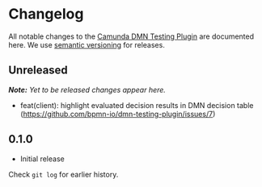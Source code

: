 # Changelog

All notable changes to the [Camunda DMN Testing Plugin](https://github.com/bpmn-io/dmn-testing-plugin) are documented here. We use [semantic versioning](http://semver.org/) for releases.

## Unreleased

___Note:__ Yet to be released changes appear here._
* feat(client): highlight evaluated decision results in DMN decision table (https://github.com/bpmn-io/dmn-testing-plugin/issues/7)

## 0.1.0

* Initial release


Check `git log` for earlier history.
